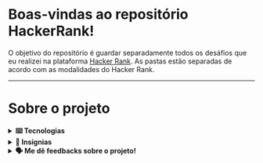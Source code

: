 # Boas-vindas ao repositório HackerRank!

O objetivo do repositório é guardar separadamente todos os desáfios que eu realizei na plataforma [Hacker Rank](https://www.hackerrank.com).
As pastas estão separadas de acordo com as modalidades do Hacker Rank.

---
# Sobre o projeto

<details>
  <summary>
    <strong>⌨️ Tecnologias</strong>
  </summary>
  
  - **MySql**
  
  - **Typescript**

</details>

<details>
  <summary>
    <strong>🏅 Insígnias</strong>
  </summary>
  
  - **MySql 🥇**
  
  - **Problem Solving 🥉**

</details>

<details>
  <summary>
    <strong>🗣 Me dê feedbacks sobre o projeto!</strong>
  </summary><br>

  Qualquer tipo de feedback é bem vindo para que eu possa continuar melhorando. 
   - **senamatheusjob@gmail.com**
</details>

